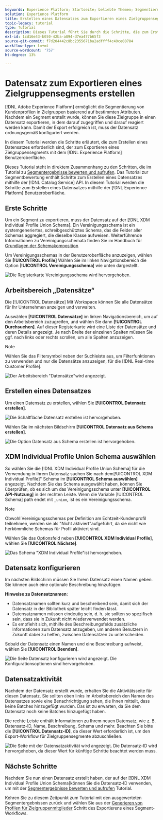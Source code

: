 ```yaml
---
keywords: Experience Platform; Startseite; beliebte Themen; Segmentierungsdienst; Segmentierung; Segmentierung; Datensatz erstellen; Zielgruppensegment exportieren; Segment exportieren
solution: Experience Platform
title: Erstellen eines Datensatzes zum Exportieren eines Zielgruppensegments
topic-legacy: tutorial
type: Tutorial
description: Dieses Tutorial führt Sie durch die Schritte, die zum Erstellen eines Datensatzes erforderlich sind, der zum Exportieren eines Zielgruppensegments mithilfe der Experience Platform-Benutzeroberfläche verwendet werden kann.
exl-id: 1cd16e43-b050-42ba-a894-d7ea477b65f3
source-git-commit: f7d204442c8bc2355671ba2adffff4c40ce08784
workflow-type: tm+mt
source-wordcount: '757'
ht-degree: 13%

---
```


# Datensatz zum Exportieren eines Zielgruppensegments erstellen

[!DNL Adobe Experience Platform] ermöglicht die Segmentierung von Kundenprofilen in Zielgruppen basierend auf bestimmten Attributen. Nachdem ein Segment erstellt wurde, können Sie diese Zielgruppe in einen Datensatz exportieren, in dem darauf zugegriffen und darauf reagiert werden kann. Damit der Export erfolgreich ist, muss der Datensatz ordnungsgemäß konfiguriert werden.

In diesem Tutorial werden die Schritte erläutert, die zum Erstellen eines Datensatzes erforderlich sind, der zum Exportieren eines Zielgruppensegments mit dem [!DNL Experience Platform] Benutzeroberfläche.

Dieses Tutorial steht in direktem Zusammenhang zu den Schritten, die im Tutorial zu [Segmentergebnisse bewerten und aufrufen](./evaluate-a-segment.md). Das Tutorial zur Segmentbewertung enthält Schritte zum Erstellen eines Datensatzes mithilfe der [!DNL Catalog Service] API. In diesem Tutorial werden die Schritte zum Erstellen eines Datensatzes mithilfe der [!DNL Experience Platform] Benutzeroberfläche.

## Erste Schritte

Um ein Segment zu exportieren, muss der Datensatz auf der [!DNL XDM Individual Profile Union Schema]. Ein Vereinigungsschema ist ein systemgeneriertes, schreibgeschütztes Schema, das die Felder aller Schemas aggregiert, die dieselbe Klasse aufweisen. Weiterführende Informationen zu Vereinigungsschemata finden Sie im Handbuch für [Grundlagen der Schemakomposition](../../xdm/schema/composition.md#union).

Um Vereinigungsschemas in der Benutzeroberfläche anzuzeigen, wählen Sie **[!UICONTROL Profile]** Wählen Sie im linken Navigationsbereich die Option **[!UICONTROL Vereinigungsschema]** wie unten dargestellt.

![Die Registerkarte Vereinigungsschema wird hervorgehoben.](../images/tutorials/segment-export-dataset/union.png)

## Arbeitsbereich „Datensätze“

Die [!UICONTROL Datensätze] Mit Workspace können Sie alle Datensätze für Ihr Unternehmen anzeigen und verwalten.

Auswählen **[!UICONTROL Datensätze]** im linken Navigationsbereich, um auf den Arbeitsbereich zuzugreifen, und wählen Sie dann **[!UICONTROL Durchsuchen]**. Auf dieser Registerkarte wird eine Liste der Datensätze und deren Details angezeigt. Je nach Breite der einzelnen Spalten müssen Sie ggf. nach links oder rechts scrollen, um alle Spalten anzuzeigen.

>[!NOTE]
>
>Wählen Sie das Filtersymbol neben der Suchleiste aus, um Filterfunktionen zu verwenden und nur die Datensätze anzuzeigen, für die [!DNL Real-time Customer Profile].

![Der Arbeitsbereich &quot;Datensätze&quot;wird angezeigt.](../images/tutorials/segment-export-dataset/browse.png)

## Erstellen eines Datensatzes

Um einen Datensatz zu erstellen, wählen Sie **[!UICONTROL Datensatz erstellen]**.

![Die Schaltfläche Datensatz erstellen ist hervorgehoben.](../images/tutorials/segment-export-dataset/create-dataset.png)

Wählen Sie im nächsten Bildschirm **[!UICONTROL Datensatz aus Schema erstellen]**.

![Die Option Datensatz aus Schema erstellen ist hervorgehoben.](../images/tutorials/segment-export-dataset/create-from-schema.png)

## XDM Individual Profile Union Schema auswählen

So wählen Sie die [!DNL XDM Individual Profile Union Schema] für die Verwendung in Ihrem Datensatz suchen Sie nach dem[!UICONTROL XDM Individual Profile]&quot; Schema im **[!UICONTROL Schema auswählen]** angezeigt. Nachdem Sie das Schema ausgewählt haben, können Sie überprüfen, ob es sich um das Vereinigungsschema unter **[!UICONTROL API-Nutzung]** in der rechten Leiste. Wenn die Variable [!UICONTROL Schema] path endet mit `_union`, ist es ein Vereinigungsschema.

>[!NOTE]
>
>Obwohl Vereinigungsschemas per Definition am Echtzeit-Kundenprofil teilnehmen, werden sie als &quot;Nicht aktiviert&quot;aufgeführt, da sie nicht wie herkömmliche Schemas für Profil aktiviert sind.

Wählen Sie das Optionsfeld neben **[!UICONTROL XDM Individual Profile]**, wählen Sie **[!UICONTROL Nächste]**.

![Das Schema &quot;XDM Individual Profile&quot;ist hervorgehoben.](../images/tutorials/segment-export-dataset/select-schema.png)

## Datensatz konfigurieren

Im nächsten Bildschirm müssen Sie Ihrem Datensatz einen Namen geben. Sie können auch eine optionale Beschreibung hinzufügen.

**Hinweise zu Datensatznamen:**

* Datensatznamen sollten kurz und beschreibend sein, damit sich der Datensatz in der Bibliothek später leicht finden lässt.
* Datensatznamen müssen eindeutig sein, d. h. sie sollten so spezifisch sein, dass sie in Zukunft nicht wiederverwendet werden.
* Es empfiehlt sich, mithilfe des Beschreibungsfelds zusätzliche Informationen zum Datensatz anzugeben, um anderen Benutzern in Zukunft dabei zu helfen, zwischen Datensätzen zu unterscheiden.

Sobald der Datensatz einen Namen und eine Beschreibung aufweist, wählen Sie **[!UICONTROL Beenden]**.

![Die Seite Datensatz konfigurieren wird angezeigt. Die Konfigurationsoptionen sind hervorgehoben.](../images/tutorials/segment-export-dataset/configure-dataset.png)

## Datensatzaktivität

Nachdem der Datensatz erstellt wurde, erhalten Sie die Aktivitätsseite für diesen Datensatz. Sie sollten oben links im Arbeitsbereich den Namen des Datensatzes sowie eine Benachrichtigung sehen, die Ihnen mitteilt, dass keine Batches hinzugefügt wurden. Das ist zu erwarten, da Sie dem Datensatz noch keine Batches hinzugefügt haben.

Die rechte Leiste enthält Informationen zu Ihrem neuen Datensatz, wie z. B. Datensatz-ID, Name, Beschreibung, Schema und mehr. Beachten Sie bitte die **[!UICONTROL Datensatz-ID]**, da dieser Wert erforderlich ist, um den Export-Workflow für Zielgruppensegmente abzuschließen.

![Die Seite mit der Datensatzaktivität wird angezeigt. Die Datensatz-ID wird hervorgehoben, da dieser Wert für künftige Schritte beachtet werden muss.](../images/tutorials/segment-export-dataset/activity.png)

## Nächste Schritte

Nachdem Sie nun einen Datensatz erstellt haben, der auf der [!DNL XDM Individual Profile Union Schema]können Sie die Datensatz-ID verwenden, um mit der [Segmentergebnisse bewerten und aufrufen](./evaluate-a-segment.md) Tutorial.

Kehren Sie zu diesem Zeitpunkt zum Tutorial mit den ausgewerteten Segmentergebnissen zurück und wählen Sie aus der [Generieren von Profilen für Zielgruppenmitglieder](./evaluate-a-segment.md#generate-profiles) Schritt des Exportierens eines Segment-Workflows.
